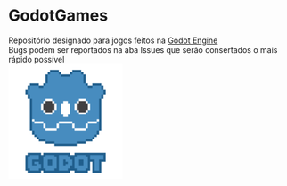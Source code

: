 # GodotGames
Repositório designado para jogos feitos na <a href="https://godotengine.org/">Godot Engine</a></br>
Bugs podem ser reportados na aba Issues que serão consertados o mais rápido possível</br>
<img src="pixels-godot.png" width="205">
